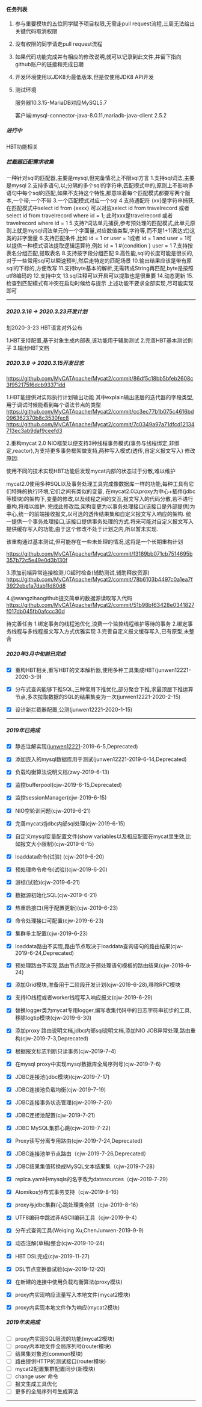 #### 任务列表

1. 参与重要模块的五位同学赋予项目权限,无需走pull request流程,三周无法给出关键代码取消权限

2. 没有权限的同学请走pull request流程

3. 如果代码功能完成并有相应的修改说明,就可以记录到此文件,并留下指向github账户的链接和完成日期

4. 开发环境使用以JDK8为最低版本,但是仅使用JDK8 API开发

5. 测试环境

   服务器10.3.15-MariaDB对应MySQL5.7

   客户端:mysql-connector-java-8.0.11,mariadb-java-client 2.5.2



##### 进行中
HBT功能相关



##### 拦截器匹配需求收集

一种针对sql的匹配器,主要是mysql,但完备情况上不限sql方言
1.支持sql词法,主要是mysql
2.支持多语句,以;分隔的多个sql的字符串,匹配模式中的;原则上不影响多语句中每个sql的匹配,如果不支持这个特性,那意味着每个匹配模式都要写两个版本,一个带;一个不带
3.一个匹配模式对应一个sql
4.支持通配符 {xx}是字符串捕获,在匹配模式中select id from {xxxx} 可以对应select id from travelrecord 或者 select id from travelrecord where id = 1;
此时xxx是travelrecord 或者travelrecord where id = 1
5.支持?词法单元捕获,参考预处理的匹配模式,此单元原则上就是mysql词法单元的一个字面量,对应数值类型,字符等,而不是1+1(表达式)这类的非字面量
6.支持匹配条件,比如 id = 1 or user = 1或者 id = 1 and user = 1可以提供一种模式语法提取逻辑运算符,例如 id = 1 #{condition } user = 1
7.支持按表名分组匹配,提取表名
8.支持按字段分组匹配
9.高性能,sql的长度可能是很长的,对于一些常用sql可以瞬速预判,然后走特定的匹配场景
10.输出结果应该是带有原sql的下标的,方便改写
11.支持byte基本的解析,无需转成String再匹配,byte是按照utf8编码的
12.支持中文
13.sql注释可以开启可以提取也是很重要
14.动态更新
15.检查到匹配模式有冲突在启动时候给与提示
上述功能不要求全部实现,尽可能实现即可



------



##### 2020.3.16 -> 2020.3.23开发计划

划2020-3-23 HBT语言对外公布

1.HBT支持配置,基于对象生成内部表,该功能用于辅助测试
2.完善HBT基本测试例子
3.输出HBT文档



##### 2020.3.9 -> 2020.3.15开发日志
https://github.com/MyCATApache/Mycat2/commit/86df5c18bb5bfeb2608c3f952175f6dcb93371dd

1.HBT能提供对实际执行计划输出功能
其中explain输出底层的迭代器的字段类型,用于调试时候能看到每个语法节点的类型
https://github.com/MyCATApache/Mycat2/commit/cc3ec77b1b075c4616bd096362370b8c3530fec8
https://github.com/MyCATApache/Mycat2/commit/7c0349a97a71dfcd12134713ec3ab9daf9ceefd3

2.重构mycat 2.0 NIO框架以便支持3种线程事务模式(事务与线程绑定,非绑定,reactor),为支持更多事务框架做支持,两种写入模式(透传,自定义报文写入)
修改原因:

使用不同的技术实现HBT功能后发现mycat内部的状态过于分散,难以维护

mycat2.0使用多种SQL以及事务处理工具完成像数据库一样的功能,每种工具有它们特殊的执行环境,它们之间有类似的变量,
在mycat2.0以proxy为中心+插件(jdbc等模块)的架构下,变量的修改,以及线程之间的交互,报文写入的代码分散,若不进行重构,将难以维护.
完成此修改后,架构变更为以事务处理接口(该接口是外部提供)为中心,统一的前端接收报文,以可选的透传结果集和自定义报文写入响应的架构.
统一提供一个事务处理接口,该接口提供事务处理的方式.将来可能对自定义报文写入提供缓存写入的功能,由于这个修改不处于计划之内,所以暂未实现.

该重构通过基本测试,但可能存在一些未处理的情况,这将是一个长期重构计划

https://github.com/MyCATApache/Mycat2/commit/f3189bb071cb7514695b357b72c5e49e0d3b130f

3.添加前端异常连接检测,IO超时检查(辅助测试,辅助释放资源)
https://github.com/MyCATApache/Mycat2/commit/78b6103b4497c0a1ea7f3922ebe1a7dab1fd80d8

4.@wangzihaogithub提交简单的数据源读取写入代码
https://github.com/MyCATApache/Mycat2/commit/51b98bf63428e0341827f017db045fb0afccc30d

待完善任务
1.绑定事务的线程池优化,浪费一个监控线程维护等待的事务
2.绑定事务线程与多线程报文写入方式优雅实现
3.完善自定义报文缓存写入,已有原型,未整合





##### 2020年3月中旬前已完成

- [x] 重构HBT相关,重写HBT的文本解析器,使用多种工具集成HBT(junwen12221-2020-3-9)

- [x] 分布式查询能够下推SQL,三种常用下推优化,部分聚合下推,求最顶层下推运算节点,多次拉取数据的SQL的结果集变为一次(junwen12221-2020-2-15)

- [x] 设计新拦截器配置,公测(junwen12221-2020-1-15)



------



##### 2019年已完成

- [x] 静态注解实现([junwen12221](https://github.com/junwen12221)-2019-6-5,Deprecated)

- [x] 添加嵌入的mysql数据库用于测试(junwen12221-2019-6-14,Deprecated)

- [x] 负载均衡算法说明文档(zwy-2019-6-13)

- [x] 监控bufferpool(cjw-2019-6-15,Deprecated)

- [x] 监控sessionManager(cjw-2019-6-15)

- [x] NIO空轮训问题(cjw-2019-6-21)

- [x] 完善mycat对jdbc内部sql处理(cjw-2019-6-15)

- [x] 自定义mysql变量配置文件(show variables以及相应配置在mycat里生效,比如报文大小限制)(cjw-2019-6-15)

- [x] loaddata命令(试验) (cjw-2019-6-20)

- [x] 预处理命令命令(试验)(cjw-2019-6-20)

- [x] 游标(试验)(cjw-2019-6-21)

- [x] 数据源初始化SQL(cjw-2019-6-21)

- [x] 热重启接口(用于配置更新)(cjw-2019-6-23)

- [x] 命令处理接口可配置(cjw-2019-6-23)

- [x] 集群多主配置(cjw-2019-6-23)

- [x] loaddata路由不实现,路由节点取决于loaddata查询语句的路由结果(cjw-2019-6-24,Deprecated)

- [x] 预处理路由不实现,路由节点取决于预处理语句模板的路由结果(cjw-2019-6-24)

- [x] 添加Grid模块,准备用于二阶段开发计划(cjw-2019-6-28),移除RPC模块

- [x] 支持IO线程或者worker线程写入响应报文(cjw-2019-6-29)

- [x] 替换logger类为mycat专用logger,编写收集代码中的日志字符串初步的工具,移除logtip模块(cjw-2019-6-30)

- [x] 添加proxy 路由说明文档,jdbc内部sql说明文档,添加NIO JOB异常处理,路由重构(cjw-2019-7-3,Deprecated)

- [x] 根据报文标志判断只读事务(cjw-2019-7-4)

- [x] 在mysql proxy中实现mysql数据库全局序列号(cjw-2019-7-6)

- [x] JDBC连接池(jdbc模块)(cjw-2019-7-17)

- [x] JDBC连接池负载均衡(cjw-2019-7-19)

- [x] JDBC连接事务状态管理(cjw-2019-7-20)

- [x] JDBC连接池配置(cjw-2019-7-21)

- [x] JDBC MySQL集群心跳(cjw-2019-7-22)

- [x] Proxy读写分离专用路由(cjw-2019-7-24,Deprecated)

- [x] JDBC连接池单节点路由（cjw-2019-7-26,Deprecated）

- [x] JDBC结果集值转换成MySQL文本结果集（cjw-2019-7-28）

- [x] replca.yaml中mysqls的名字改为datasources（cjw-2019-7-29）

- [x] Atomikos分布式事务支持（cjw-2019-8-16）

- [x] proxy与jdbc集群/心跳处理类合拼（cjw-2019-8-16）

- [x] UTF8编码中跳过非ASCII编码工具（cjw-2019-9-4）

- [x] 分布式查询工具(Weiqing Xu,ChenJunwen-2019-9-9)

- [x] 动态注解(草稿)整合(cjw-2019-10-24)

- [x] HBT DSL完成(cjw-2019-11-27)

- [x] DSL节点变换器试验(cjw-2019-12-20)

- [x] 在新建的连接中使用负载均衡算法(proxy模块)

- [x] proxy内实现响应流量写入本地文件(mycat2模块)

- [x] proxy内实现本地文件作为响应(mycat2模块)

  

##### 2019年未完成

- [ ] proxy内实现SQL限流的功能(mycat2模块)
- [ ] proxy内本地文件全局序列号(router模块)
- [ ] 结果集对象池(common模块)
- [ ] 路由提供HTTP的测试接口(router模块)
- [ ] mycat2配置集群配置同步(新模块)
- [ ] change user 命令
- [ ] 报文生成工具优化
- [ ] 更多的全局序列号生成算法

------



